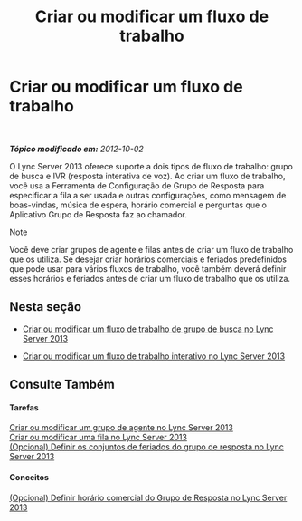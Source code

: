 ﻿---
title: Criar ou modificar um fluxo de trabalho
TOCTitle: Criar ou modificar um fluxo de trabalho
ms:assetid: 5ac1c0f3-e82f-40ca-b972-91950e38c05b
ms:mtpsurl: https://technet.microsoft.com/pt-br/library/Gg520997(v=OCS.15)
ms:contentKeyID: 49306819
ms.date: 05/19/2016
mtps_version: v=OCS.15
ms.translationtype: HT
---

# Criar ou modificar um fluxo de trabalho

 

_**Tópico modificado em:** 2012-10-02_

O Lync Server 2013 oferece suporte a dois tipos de fluxo de trabalho: grupo de busca e IVR (resposta interativa de voz). Ao criar um fluxo de trabalho, você usa a Ferramenta de Configuração de Grupo de Resposta para especificar a fila a ser usada e outras configurações, como mensagem de boas-vindas, música de espera, horário comercial e perguntas que o Aplicativo Grupo de Resposta faz ao chamador.

> [!note]  
> Você deve criar grupos de agente e filas antes de criar um fluxo de trabalho que os utiliza. Se desejar criar horários comerciais e feriados predefinidos que pode usar para vários fluxos de trabalho, você também deverá definir esses horários e feriados antes de criar um fluxo de trabalho que os utiliza.

## Nesta seção

  - [Criar ou modificar um fluxo de trabalho de grupo de busca no Lync Server 2013](lync-server-2013-create-or-modify-a-hunt-group-workflow.md)

  - [Criar ou modificar um fluxo de trabalho interativo no Lync Server 2013](lync-server-2013-create-or-modify-an-interactive-workflow.md)

## Consulte Também

#### Tarefas

[Criar ou modificar um grupo de agente no Lync Server 2013](lync-server-2013-create-or-modify-an-agent-group.md)  
[Criar ou modificar uma fila no Lync Server 2013](lync-server-2013-create-or-modify-a-queue.md)  
[(Opcional) Definir os conjuntos de feriados do grupo de resposta no Lync Server 2013](lync-server-2013-optional-define-response-group-holiday-sets.md)  

#### Conceitos

[(Opcional) Definir horário comercial do Grupo de Resposta no Lync Server 2013](lync-server-2013-optional-define-response-group-business-hours.md)

